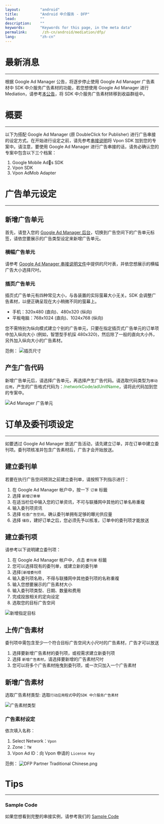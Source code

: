 ```yaml
---
layout:         "android"
title:          "Android 中介服务 - DFP"
lead:           ""
description:    ""
keywords:       "Keywords for this page, in the meta data"
permalink:       /zh-cn/android/mediation/dfp/
lang:           "zh-cn"
---
```

# 最新消息
---
根据 Google Ad Manager 公告，将逐步停止使用 Google Ad Manager 广告素材中 SDK 中介服务广告素材的功能，若您想使用 Google Ad Manager 进行 Mediation，请参考[本公告](https://support.google.com/admanager/answer/9020684)，将 SDK 中介服务广告素材转移到收益群组中。

# 概要
---
以下为搭配 Google Ad Manager (原 DoubleClick for Publisher) 进行广告串接的设定方式。在开始进行设定之前，请先参考[串接说明]将 Vpon SDK 加到您的专案中。请注意，要使用 Google Ad Manager 进行广告串接的话，请务必确认您的专案中包含以下三个档案：

1. Google Mobile Ads SDK
2. Vpon SDK
3. Vpon AdMob Adapter

# 广告单元设定
---

## 新增广告单元

首先，请登入您的 [Google Ad Manager 后台]，切换到广告空间下的广告单元标签，请依您要展示的广告类型设定来新增广告单元。

### 横幅广告单元
请参考  [Google Ad Manager 串接说明文件]中提供的尺吋表，并依您想展示的横幅广告大小选择尺吋。

### 插页广告单元
插页式广告单元有四种常见大小，与各装置的实际萤幕大小无关。SDK 会调整广告素材，以便正确呈现在大小稍微不同的萤幕上。

* 手机：320x480 (直向)、480x320 (纵向)
* 平板电脑：768x1024 (直向)、1024x768 (纵向)

您不需特别为纵向模式建立个别的广告单元，只要在指定插页式广告单元的订单项中加入纵向大小 (例如，智慧型手机採 480x320)，然后除了一般的直向大小外，另外加入纵向大小的广告素材。

范例：
![插页尺寸]

## 产生广告代码

新增广告单元后，请选择广告单元，再选择产生广告代码。请选取代码类型为`移动应用`，产生的广告格式代码为：<span style="color:#228B22">/networkCode/adUnitName</span>，请将此代码加到您的专案中。

![Ad Manager 广告单元]

# 订单及委刊项设定
---
如要透过 Google Ad Manager 放送广告活动，请先建立订单，并在订单中建立委刊项。委刊项核准并包含广告素材后，广告才会开始放送。

## 建立委刊单
若要在执行广告空间预测之前建立委刊单，请按照下列指示进行：

1. 在 Google Ad Manager 帐户中，按一下 `订单` 标籤
2. 选择 `新增订单单`
3. 在适当栏位中输入您的订单资讯，不可与联播网中其他的订单名称重複
4. 输入委刊项资讯
5. 选择 `检查广告空间`，确认委刊单拥有足够的曝光供应量
6. 选择 `储存`，建好订单之后，您必须先予以核准，订单中的委刊项才能放送


## 建立委刊项
请参考以下说明建立委刊项：

1. 在 Google Ad Manager 帐户中，点击 `委刊单` 标籤
2. 您可以选择现有的委刊单，或建立新的委刊单
3. 选择`[新增委刊项`
4. 输入委刊项名称，不得与联播网中其他委刊项的名称重複
5. 输入您想要展示的广告素材大小
6. 输入委刊项类型、日期、数量和费用
7. 完成投放相关的定向设定
8. 选取您的目标广告空间

![新增指定目标]

## 上传广告素材
委刊项中需包含至少一个符合目标广告空间大小尺吋的广告素材，广告才可以放送

1. 选择要新增广告素材的委刊项，或视需求建立新委刊项
2. 选择 `新增广告素材`，请选择要新增的广告素材尺吋
3. 您可以将多个广告素材拖曳到委刊项，或一次只加入一个广告素材

## 新增广告素材
选取广告素材类型: 选取`行动应用程式`中的`SDK 中介服务广告素材`

![广告素材类型]

### 广告素材设定
依次填入名称：

1. Select Network：`Vpon`
2. Zone：`TW`
3. Vpon Ad ID：向 Vpon 申请的 `License Key`<br>

范例：
![DFP Partner Traditional Chinese.png]

# Tips
---

### Sample Code
如果您想看到完整的串接实例，请参考我们的 [Sample Code]


[串接说明]: ../../integration-guide
[Sample Code]: {{site.baseurl}}/zh-cn/android/download/#dfp
[Google Ad Manager 后台]: https://admanager.google.com/
[Google Ad Manager 串接说明文件]: https://developers.google.com/ad-manager/mobile-ads-sdk/ios/banner#banner_sizes
[Ad Manager 广告单元]: {{site.imgurl}}/AppAdManager_02.png
[DFP 广告空间]: {{site.imgurl}}/UnitAdSetting_Sim.png
[新增指定目标]: {{site.imgurl}}/新增指定目标.png
[广告素材类型]: {{site.imgurl}}/广告素材类型.png
[Warning]: {{site.imgurl}}/Warning.png
[DFP Partner Traditional Chinese.png]: {{site.imgurl}}/DFP_Partner_Traditional_Chinese.png
[插页尺寸]: {{site.imgurl}}/插頁尺寸.png